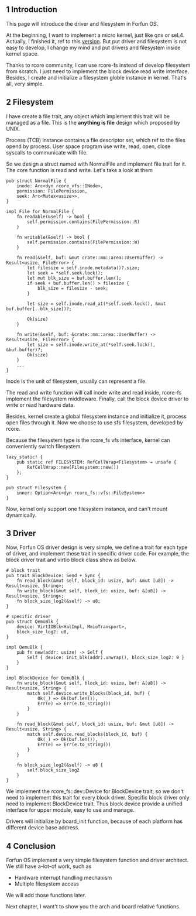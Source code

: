 ## 1 Introduction

This page will introduce the driver and filesystem in Forfun OS.

At the beginning, I want to implement a micro kernel, just like qnx or seL4. Actually, I finished it, ref to this [version](https://github.com/croakexciting/forfun-os/commit/eb4afee9d83d605cf2781434c291365061d2d5d8). But put driver and filesystem is not easy to develop, I change my mind and put drivers and filesystem inside kernel space.

Thanks to rcore community, I can use rcore-fs instead of develop filesystem from scratch. I just need to implement the block device read write interface. Besides, I create and initialize a filesystem globle instance in kernel. That's all, very simple.

## 2 Filesystem

I have create a file trait, any object which implement this trait will be managed as a file. This is the **anything is file** design which proposed by UNIX. 

Process (TCB) instance contains a file descriptor set, which ref to the files opend by process. User space program use write, read, open, close syscalls to communicate with file.

So we design a struct named with NormalFile and implement file trait for it. The core function is read and write. Let's take a look at them

```
pub struct NormalFile {
    inode: Arc<dyn rcore_vfs::INode>,
    permission: FilePermission,
    seek: Arc<Mutex<usize>>,
}

impl File for NormalFile {
    fn readable(&self) -> bool {
        self.permission.contains(FilePermission::R)
    }

    fn writable(&self) -> bool {
        self.permission.contains(FilePermission::W)
    }

    fn read(&self, buf: &mut crate::mm::area::UserBuffer) -> Result<usize, FileError> {
        let filesize = self.inode.metadata()?.size;
        let seek = *self.seek.lock();
        let mut blk_size = buf.buffer.len();
        if seek + buf.buffer.len() > filesize {
            blk_size = filesize - seek;
        }

        let size = self.inode.read_at(*self.seek.lock(), &mut buf.buffer[..blk_size])?;

        Ok(size)
    }

    fn write(&self, buf: &crate::mm::area::UserBuffer) -> Result<usize, FileError> {
        let size = self.inode.write_at(*self.seek.lock(), &buf.buffer)?;
        Ok(size)
    }
    ...
}
```

Inode is the unit of filesystem, usually can represent a file.

The read and write function will call inode write and read inside, rcore-fs implement the filesystem middleware. Finally, call the block device driver to write or read hardware data.


Besides, kernel create a global filesystem instance and initialize it, process open files through it. Now we choose to use sfs filesystem, developed by rcore.

Because the filesystem type is the rcore_fs vfs interface, kernel can conveniently switch filesystem.

```
lazy_static! {
    pub static ref FILESYSTEM: RefCellWrap<Filesystem> = unsafe {
        RefCellWrap::new(Filesystem::new())
    };
}

pub struct Filesystem {
    inner: Option<Arc<dyn rcore_fs::vfs::FileSystem>>
}
```

Now, kernel only support one filesystem instance, and can't mount dynamically.

## 3 Driver

Now, Forfun OS driver design is very simple, we define a trait for each type of driver, and implement these trait in specific driver code. For example, the block driver trait and virtio block class show as below.

```
# block trait
pub trait BlockDevice: Send + Sync {
    fn read_block(&mut self, block_id: usize, buf: &mut [u8]) -> Result<usize, String>;
    fn write_block(&mut self, block_id: usize, buf: &[u8]) -> Result<usize, String>;
    fn block_size_log2(&self) -> u8;
}

# specific driver
pub struct QemuBlk {
    device: VirtIOBlk<HalImpl, MmioTransport>,
    block_size_log2: u8,
}

impl QemuBlk {
    pub fn new(addr: usize) -> Self {
        Self { device: init_blk(addr).unwrap(), block_size_log2: 9 }
    }
}

impl BlockDevice for QemuBlk {
    fn write_block(&mut self, block_id: usize, buf: &[u8]) -> Result<usize, String> {
        match self.device.write_blocks(block_id, buf) {
            Ok(_) => Ok(buf.len()),
            Err(e) => Err(e.to_string())
        }
    }

    fn read_block(&mut self, block_id: usize, buf: &mut [u8]) -> Result<usize, String> {
        match self.device.read_blocks(block_id, buf) {
            Ok(_) => Ok(buf.len()),
            Err(e) => Err(e.to_string())
        }
    }

    fn block_size_log2(&self) -> u8 {
        self.block_size_log2
    }
}
```

We implement the rcore_fs::dev::Device for BlockDevice trait, so we don't need to implement this trait for every block driver. Specific block driver only need to implement BlockDevice trait. Thus block device provide a unified interface for upper module, easy to use and manage.

Drivers will initialize by board_init function, because of each platform has different device base address.

## 4 Conclusion

Forfun OS implement a very simple filesystem function and driver architect. We still have a-lot-of work, such as

- Hardware interrupt handling mechanism
- Multiple filesystem access

We will add those functions later.

Next chapter, I want't to show you the arch and board relative functions.